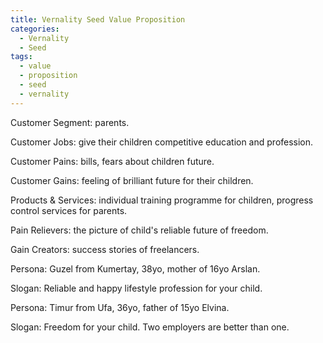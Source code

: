 ```yaml
---
title: Vernality Seed Value Proposition
categories: 
  - Vernality
  - Seed
tags:
  - value
  - proposition
  - seed
  - vernality
---
```


Customer Segment: parents. 

Customer Jobs: give their children competitive education and profession. 

Customer Pains: bills, fears about children future. 

Customer Gains: feeling of brilliant future for their children.  


Products & Services: individual training programme for children, progress control services for parents.  

Pain Relievers: the picture of child's reliable future of freedom.  

Gain Creators: success stories of freelancers.


Persona: Guzel from Kumertay, 38yo, mother of 16yo Arslan.

Slogan: Reliable and happy lifestyle profession for your child. 


Persona: Timur from Ufa, 36yo, father of 15yo Elvina.
   
Slogan: Freedom for your child. Two employers are better than one.  